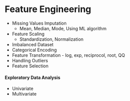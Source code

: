 # Feature Engineering

  - Missing Values Imputation
    - Mean, Median, Mode, Using ML algorithm
  - Feature Scaling
    - Standardization, Normalization
  - Imbalanced Dataset
  - Categorical Encoding
  - Feature Transformation - log, exp, reciprocol, root, QQ
  - Handling Outliers
  - Feature Selection

#### Exploratory Data Analysis

  - Univariate
  - Multivariate
